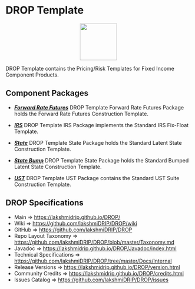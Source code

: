 # DROP Template

<p align="center"><img src="https://github.com/lakshmiDRIP/DROP/blob/master/DRIP_Logo.gif?raw=true" width="100"></p>

DROP Template contains the Pricing/Risk Templates for Fixed Income Component Products.


## Component Packages

 * [***Forward Rate Futures***](https://github.com/lakshmiDRIP/DROP/tree/master/src/main/java/org/drip/template/forwardratefutures)
 DROP Template Forward Rate Futures Package holds the Forward Rate Futures Construction Template.

 * [***IRS***](https://github.com/lakshmiDRIP/DROP/tree/master/src/main/java/org/drip/template/irs)
 DROP Template IRS Package implements the Standard IRS Fix-Float Template.

 * [***State***](https://github.com/lakshmiDRIP/DROP/tree/master/src/main/java/org/drip/template/state)
 DROP Template State Package holds the Standard Latent State Construction Template.

 * [***State Bump***](https://github.com/lakshmiDRIP/DROP/tree/master/src/main/java/org/drip/template/statebump)
 DROP Template State Package holds the Standard Bumped Latent State Construction Template.

 * [***UST***](https://github.com/lakshmiDRIP/DROP/tree/master/src/main/java/org/drip/template/ust)
 DROP Template UST Package contains the Standard UST Suite Construction Template.


## DROP Specifications

 * Main                     => https://lakshmidrip.github.io/DROP/
 * Wiki                     => https://github.com/lakshmiDRIP/DROP/wiki
 * GitHub                   => https://github.com/lakshmiDRIP/DROP
 * Repo Layout Taxonomy     => https://github.com/lakshmiDRIP/DROP/blob/master/Taxonomy.md
 * Javadoc                  => https://lakshmidrip.github.io/DROP/Javadoc/index.html
 * Technical Specifications => https://github.com/lakshmiDRIP/DROP/tree/master/Docs/Internal
 * Release Versions         => https://lakshmidrip.github.io/DROP/version.html
 * Community Credits        => https://lakshmidrip.github.io/DROP/credits.html
 * Issues Catalog           => https://github.com/lakshmiDRIP/DROP/issues
